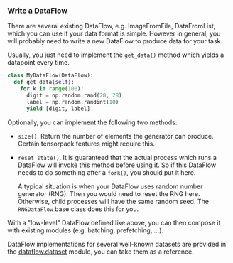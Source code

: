 
### Write a DataFlow

There are several existing DataFlow, e.g. ImageFromFile, DataFromList, which you can
use if your data format is simple.
However in general, you will probably need to write a new DataFlow to produce data for your task.

Usually, you just need to implement the `get_data()` method which yields a datapoint every time.
```python
class MyDataFlow(DataFlow):
  def get_data(self):
    for k in range(100):
      digit = np.random.rand(28, 28)
      label = np.random.randint(10)
      yield [digit, label]
```

Optionally, you can implement the following two methods:

+ `size()`. Return the number of elements the generator can produce. Certain tensorpack features might require this.

+ `reset_state()`. It is guaranteed that the actual process which runs a DataFlow will invoke this method before using it.
	So if this DataFlow needs to do something after a `fork()`, you should put it here.

	A typical situation is when your DataFlow uses random number generator (RNG). Then you would need to reset the RNG here.
	Otherwise, child processes will have the same random seed. The `RNGDataFlow` base class does this for you.

With a "low-level" DataFlow defined like above, you can then compose it with existing modules (e.g. batching, prefetching, ...).

DataFlow implementations for several well-known datasets are provided in the
[dataflow.dataset](http://tensorpack.readthedocs.io/en/latest/modules/dataflow.dataset.html)
module, you can take them as a reference.

